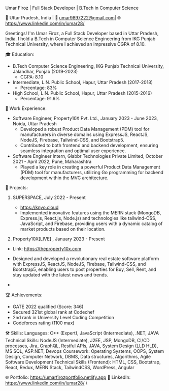 Umar Firoz | Full Stack Developer | B.Tech in Computer Science

📍 Uttar Pradesh, India | 📧 umar9897222@gmail.com| 🌐 https://www.linkedin.com/in/iumar28/

Greetings! I'm Umar Firoz, a Full Stack Developer based in Uttar Pradesh, India. I hold a B.Tech in Computer Science Engineering from IKG Punjab Technical University, where I achieved an impressive CGPA of 8.10.

🎓 Education:
- B.Tech Computer Science Engineering, IKG Punjab Technical University, Jalandhar, Punjab (2019-2023)
   - CGPA: 8.10
- Intermediate, L.N. Public School, Hapur, Uttar Pradesh (2017-2018)
   - Percentage: 83%
- High School, L.N. Public School, Hapur, Uttar Pradesh (2015-2016)
   - Percentage: 91.6%

💼 Work Experience:
- Software Engineer, Property10X Pvt. Ltd., January 2023 - June 2023, Noida, Uttar Pradesh
   - Developed a robust Product Data Management (PDM) tool for manufacturers in diverse domains using ExpressJS, ReactJS, NodeJS, Firebase, Tailwind-CSS, and Bootstrap5.
   - Contributed to both frontend and backend development, ensuring seamless integration and optimal user experience.
- Software Engineer Intern, Glabbr Technologies Private Limited, October 2021 - April 2022, Pune, Maharashtra
   - Played a key role in creating a powerful Product Data Management (PDM) tool for manufacturers, utilizing Go programming for backend development within the MVC architecture.

🚀 Projects:

1. SUPERSPACE, July 2022 - Present
   - https://knyo.cloud  
   - Implemented innovative features using the MERN stack (MongoDB, Express.js, React.js, Node.js) and technologies like tailwind-CSS, JavaScript, and Firebase, providing users with a dynamic catalog of market products based on their location.
     
2. Property10X[LIVE] , January 2023 - Present
 - Link: https://theproperty10x.com   
 - Designed and developed a revolutionary real estate software platform with ExpressJS, ReactJS, NodeJS, Firebase, Tailwind-CSS, and Bootstrap5, enabling users to post properties for Buy, Sell, Rent, and stay updated with the latest news and trends.

-
🏆 Achievements:
- GATE 2022 qualified (Score: 346)
- Secured 321st global rank at Codechef
- 2nd rank in University Level Coding Competition
- Codeforces rating (1100 max)

🛠️ Skills:
Languages: C++ (Expert), JavaScript (Intermediate), .NET, JAVA
Technical Skills: NodeJS (Intermediate), J2EE, JSP, MongoDB, CI/CD processes, Jira, GraphQL, Restful APIs, JAVA, System Design (LLD HLD), MS SQL, ASP.NET, Devops
Coursework: Operating Systems, OOPS, System Design, Computer Network, DBMS, Data structures, Algorithms, Agile Software Development
Technical Skills (Frontend): HTML, CSS, Bootstrap, React, Redux, MERN Stack, TailwindCSS, WordPress, Angular


🌐 Portfolio: https://umarfirozportfolio.netlify.app
🔗 LinkedIn:  https://www.linkedin.com/in/iumar28/
\
